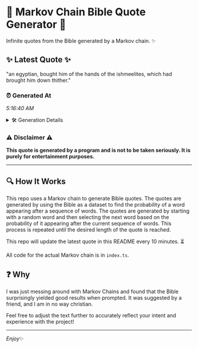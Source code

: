 # 📖 Markov Chain Bible Quote Generator 📖

Infinite quotes from the Bible generated by a Markov chain. ✨

## ✨ Latest Quote ✨
"an egyptian, bought him of the hands of the ishmeelites, which had brought him down thither."

### ⏰ Generated At
*5:16:40 AM*

<details>
    <summary>🛠️ Generation Details</summary>
    <p>
        <strong>🌱 Seed:</strong> an<br>
        <strong>🔄 Iterations:</strong> 15<br>
        <strong>📜 Context History:</strong><br>[ an ]: egyptian,<br>[ an, egyptian, ]: bought<br>[ an, egyptian,, bought ]: him<br>[ an, egyptian,, bought, him ]: of<br>[ an, egyptian,, bought, him, of ]: the<br>[ an, egyptian,, bought, him, of, the ]: hands<br>[ egyptian,, bought, him, of, the, hands ]: of<br>[ bought, him, of, the, hands, of ]: the<br>[ him, of, the, hands, of, the ]: ishmeelites,<br>[ of, the, hands, of, the, ishmeelites, ]: which<br>[ the, hands, of, the, ishmeelites,, which ]: had<br>[ hands, of, the, ishmeelites,, which, had ]: brought<br>[ of, the, ishmeelites,, which, had, brought ]: him<br>[ the, ishmeelites,, which, had, brought, him ]: down<br>[ ishmeelites,, which, had, brought, him, down ]: thither.<br>
    </p>
</details>

### ⚠️ Disclaimer ⚠️
**This quote is generated by a program and is not to be taken seriously. It is purely for entertainment purposes.**

---

## 🔍 How It Works

This repo uses a Markov chain to generate Bible quotes. The quotes are generated by using the Bible as a dataset to find the probability of a word appearing after a sequence of words. The quotes are generated by starting with a random word and then selecting the next word based on the probability of it appearing after the current sequence of words. This process is repeated until the desired length of the quote is reached.

This repo will update the latest quote in this README every 10 minutes. ⏳

All code for the actual Markov chain is in `index.ts`.

## ❓ Why

I was just messing around with Markov Chains and found that the Bible surprisingly yielded good results when prompted. 
It was suggested by a friend, and I am in no way christian.

Feel free to adjust the text further to accurately reflect your intent and experience with the project!

---

*Enjoy*✨
